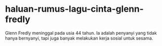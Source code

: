 # haluan-rumus-lagu-cinta-glenn-fredly
Glenn Fredly meninggal pada usia 44 tahun. Ia adalah penyanyi yang tidak hanya bernyanyi, tapi juga banyak melakukan kerja sosial untuk sesama.
